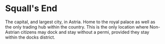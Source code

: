 # Squall's End

The capital, and largest city, in Astria.  Home to the royal palace as well as the only trading hub within the country.  This is the only location where Non-Astrian citizens may dock and stay without a permi, provided they stay within the docks district.
